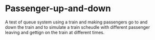 # Passenger-up-and-down
A test of queue system using a train and making passengers go to and down the train and to simulate a train scheudle with different passenger leaving and gettign on the train at different times.
